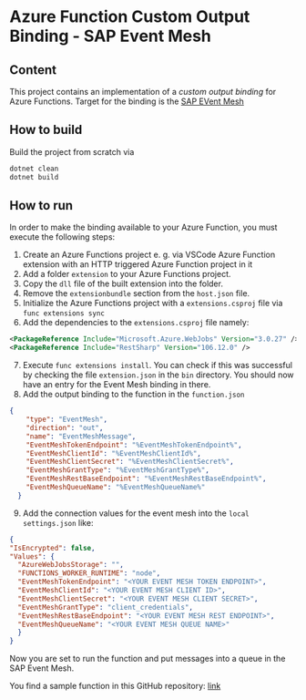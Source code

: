 # Azure Function Custom Output Binding - SAP Event Mesh

## Content

This project contains an implementation of a _custom output binding_ for Azure Functions. Target for the binding is the [SAP EVent Mesh](https://help.sap.com/viewer/product/SAP_EM/Cloud/)

## How to build

Build the project from scratch via

```powershell
dotnet clean
dotnet build
```

## How to run

In order to make the binding available to your Azure Function, you must execute the following steps:

1. Create an Azure Functions project e. g. via VSCode Azure Function extension with an HTTP triggered Azure Function project in it
2. Add a folder `extension` to your Azure Functions project.
3. Copy the `dll` file of the built extension into the folder.
4. Remove the `extensionbundle` section from the `host.json` file.
5. Initialize the Azure Functions project with a `extensions.csproj` file via `func extensions sync`
6. Add the dependencies to the `extensions.csproj` file namely:

  ```XML
  <PackageReference Include="Microsoft.Azure.WebJobs" Version="3.0.27" />
  <PackageReference Include="RestSharp" Version="106.12.0" />
  ```

7. Execute `func extensions install`. You can check if this was successful by checking the file `extension.json` in the `bin` directory. You should now have an entry for the Event Mesh binding in there.
8. Add the output binding to the function in the `function.json`

  ```json
  {
      "type": "EventMesh",
      "direction": "out",
      "name": "EventMeshMessage",
      "EventMeshTokenEndpoint": "%EventMeshTokenEndpoint%",
      "EventMeshClientId": "%EventMeshClientId%",
      "EventMeshClientSecret": "%EventMeshClientSecret%",
      "EventMeshGrantType": "%EventMeshGrantType%",
      "EventMeshRestBaseEndpoint": "%EventMeshRestBaseEndpoint%",
      "EventMeshQueueName": "%EventMeshQueueName%"
    }
  ```

9. Add the connection values for the event mesh into the `local settings.json` like:

  ```json
  {
  "IsEncrypted": false,
  "Values": {
    "AzureWebJobsStorage": "",
    "FUNCTIONS_WORKER_RUNTIME": "node",
    "EventMeshTokenEndpoint": "<YOUR EVENT MESH TOKEN ENDPOINT>",
    "EventMeshClientId": "<YOUR EVENT MESH CLIENT ID>",
    "EventMeshClientSecret": "<YOUR EVENT MESH CLIENT SECRET>",
    "EventMeshGrantType": "client_credentials",
    "EventMeshRestBaseEndpoint": "<YOUR EVENT MESH REST ENDPOINT>",
    "EventMeshQueueName": "<YOUR EVENT MESH QUEUE NAME>"
    }
  }
  ```

Now you are set to run the function and put messages into a queue in the SAP Event Mesh.

You find a sample function in this GitHub repository: [link](https://github.com/lechnerc77/SAPEventMeshCustomBindingSampleFunction)
